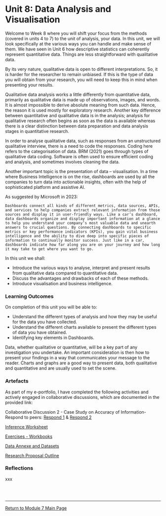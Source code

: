 # Unit 8: Data Analysis and Visualisation

Welcome to Week 8 where you will shift your focus from the methods (covered in units 4 to 7) to the unit of analysis, your data. In this unit, we will look specifically at the various ways you can handle and make sense of them. We have seen in Unit 6 how descriptive statistics can coherently represent quantitative data. Things are less straightforward with qualitative data.

By its very nature, qualitative data is open to different interpretations. So, it is harder for the researcher to remain unbiased. If this is the type of data you will obtain from your research, you will need to keep this in mind when presenting your results.

Qualitative data analysis works a little differently from quantitative data, primarily as qualitative data is made up of observations, images, and words. It is almost impossible to derive absolute meaning from such data. Hence, the reason it is used mostly for exploratory research. Another key difference between quantitative and qualitative data is in the analysis; analysis for qualitative research often begins as soon as the data is available whereas there is a clear distinction between data preparation and data analysis stages in quantitative research.

In order to analyse qualitative data, such as responses from an unstructured qualitative interview, there is a need to code the responses. Coding here refers to the categorisation of data. BRM (2021) goes through types of qualitative data coding. Software is often used to ensure efficient coding and analysis, and sometimes involves cleaning the data.

Another important topic is the presentation of data – visualisation. In a time where Business Intelligence is on the rise, dashboards are used by all the companies to turn data into actionable insights, often with the help of sophisticated platform and assistive AI.

As suggested by Microsoft in 2023:

```Dashboards connect all kinds of different metrics, data sources, APIs, and services to help companies extract relevant information from those sources and display it in user-friendly ways. Like a car’s dashboard, data dashboards organize and display important information at a glance to help you understand your company’s most valuable data and unearth answers to crucial questions. By connecting dashboards to specific metrics or key performance indicators (KPIs), you gain vital business intelligence and the ability to dive deep into specific pieces of information to continually monitor success. Just like in a car, dashboards indicate how far along you are on your journey and how long it may take to get where you want to go.```

In this unit we shall:
 - Introduce the various ways to analyse, interpret and present results from qualitative data compared to quantitative data.
 - Discuss the advantages and drawbacks of each of these methods.
 - Introduce visualisation and business intelligence.

### Learning Outcomes
On completion of this unit you will be able to:
 - Understand the different types of analysis and how they may be useful for the data you have collected.
 - Understand the different charts available to present the different types of data you have obtained.
 - Identifying key elements in Dashboards.

Data, whether qualitative or quantitative, will be a key part of any investigation you undertake. An important consideration is then how to present your findings in a way that communicates your message to the reader. Charts and graphs are a good way to present data, both qualitative and quantitative and are usually used to set the scene.

### Artefacts 
As part of my e-portfolio, I have completed the following activities and actively engaged in collaborative discussions, which are documented in the provided link:

Collaborative Discussion 2 - Case Study on Accuracy of Information-Respond to peers: [Respond 1](RMPP_Unit08_Respond1.pdf) & [Respond 2](RMPP_Unit08_Respond2.pdf)

[Inference Worksheet](RMPP_Unit08_Worksheet.pdf)

[Exercises - Workbooks](RMPP_Unit08_Exercise.md)

[Data Annexe and Datasets](RMPP_Unit08_Activity.md)

[Research Proposal Outline](RMPP_Unit08_Outline.pdf) 


### Reflections
xxx

<br><br>

--- 

[Return to Module 7 Main Page](RMPP_main.md)
